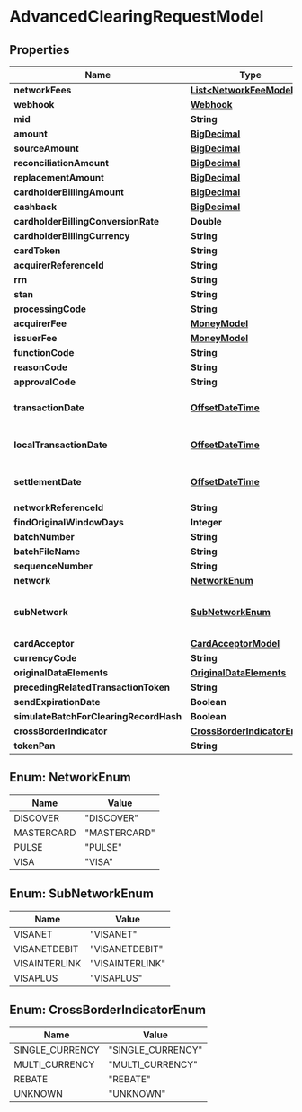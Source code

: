 
# AdvancedClearingRequestModel

## Properties
Name | Type | Description | Notes
------------ | ------------- | ------------- | -------------
**networkFees** | [**List&lt;NetworkFeeModel&gt;**](NetworkFeeModel.md) |  |  [optional]
**webhook** | [**Webhook**](Webhook.md) |  |  [optional]
**mid** | **String** |  |  [optional]
**amount** | [**BigDecimal**](BigDecimal.md) |  | 
**sourceAmount** | [**BigDecimal**](BigDecimal.md) |  | 
**reconciliationAmount** | [**BigDecimal**](BigDecimal.md) |  | 
**replacementAmount** | [**BigDecimal**](BigDecimal.md) |  |  [optional]
**cardholderBillingAmount** | [**BigDecimal**](BigDecimal.md) |  |  [optional]
**cashback** | [**BigDecimal**](BigDecimal.md) |  |  [optional]
**cardholderBillingConversionRate** | **Double** |  |  [optional]
**cardholderBillingCurrency** | **String** |  |  [optional]
**cardToken** | **String** |  | 
**acquirerReferenceId** | **String** |  |  [optional]
**rrn** | **String** |  |  [optional]
**stan** | **String** |  |  [optional]
**processingCode** | **String** |  |  [optional]
**acquirerFee** | [**MoneyModel**](MoneyModel.md) |  |  [optional]
**issuerFee** | [**MoneyModel**](MoneyModel.md) |  |  [optional]
**functionCode** | **String** |  |  [optional]
**reasonCode** | **String** |  |  [optional]
**approvalCode** | **String** |  |  [optional]
**transactionDate** | [**OffsetDateTime**](OffsetDateTime.md) | yyyy-MM-dd, yyyy-MM-ddThh:mm:ssZ |  [optional]
**localTransactionDate** | [**OffsetDateTime**](OffsetDateTime.md) | yyyy-MM-dd, yyyy-MM-ddThh:mm:ssZ |  [optional]
**settlementDate** | [**OffsetDateTime**](OffsetDateTime.md) | yyyy-MM-dd, yyyy-MM-ddThh:mm:ssZ |  [optional]
**networkReferenceId** | **String** |  |  [optional]
**findOriginalWindowDays** | **Integer** |  |  [optional]
**batchNumber** | **String** |  |  [optional]
**batchFileName** | **String** |  |  [optional]
**sequenceNumber** | **String** |  |  [optional]
**network** | [**NetworkEnum**](#NetworkEnum) |  |  [optional]
**subNetwork** | [**SubNetworkEnum**](#SubNetworkEnum) | Defaults to VISANET if network is VISA |  [optional]
**cardAcceptor** | [**CardAcceptorModel**](CardAcceptorModel.md) |  |  [optional]
**currencyCode** | **String** |  | 
**originalDataElements** | [**OriginalDataElements**](OriginalDataElements.md) |  |  [optional]
**precedingRelatedTransactionToken** | **String** |  |  [optional]
**sendExpirationDate** | **Boolean** |  |  [optional]
**simulateBatchForClearingRecordHash** | **Boolean** |  |  [optional]
**crossBorderIndicator** | [**CrossBorderIndicatorEnum**](#CrossBorderIndicatorEnum) |  |  [optional]
**tokenPan** | **String** |  |  [optional]


<a name="NetworkEnum"></a>
## Enum: NetworkEnum
Name | Value
---- | -----
DISCOVER | &quot;DISCOVER&quot;
MASTERCARD | &quot;MASTERCARD&quot;
PULSE | &quot;PULSE&quot;
VISA | &quot;VISA&quot;


<a name="SubNetworkEnum"></a>
## Enum: SubNetworkEnum
Name | Value
---- | -----
VISANET | &quot;VISANET&quot;
VISANETDEBIT | &quot;VISANETDEBIT&quot;
VISAINTERLINK | &quot;VISAINTERLINK&quot;
VISAPLUS | &quot;VISAPLUS&quot;


<a name="CrossBorderIndicatorEnum"></a>
## Enum: CrossBorderIndicatorEnum
Name | Value
---- | -----
SINGLE_CURRENCY | &quot;SINGLE_CURRENCY&quot;
MULTI_CURRENCY | &quot;MULTI_CURRENCY&quot;
REBATE | &quot;REBATE&quot;
UNKNOWN | &quot;UNKNOWN&quot;



